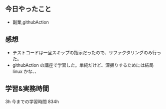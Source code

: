 ## 今日やったこと

- 副業,githubAction

## 感想

- テストコードは一旦スキップの指示だったので、リファクタリングのみ行った。
- githubAction の講座で学習した。単純だけど、深掘りするためには結局 linux かな、、

## 学習&実務時間

3h
今までの学習時間 834h
